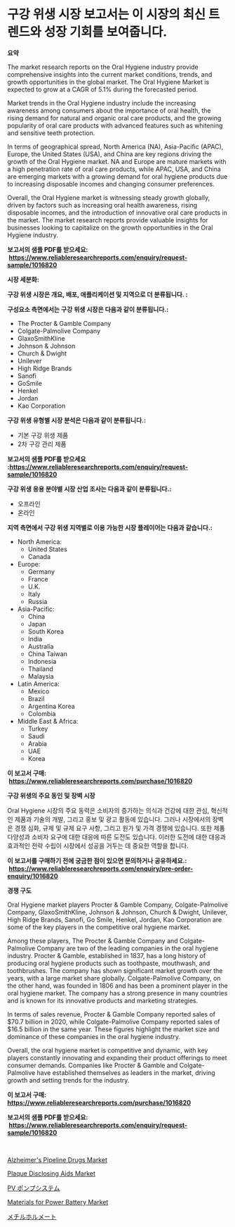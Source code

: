 <p><h1>구강 위생 시장 보고서는 이 시장의 최신 트렌드와 성장 기회를 보여줍니다.</h1></p><p><strong>요약</strong></p>
<p><p>The market research reports on the Oral Hygiene industry provide comprehensive insights into the current market conditions, trends, and growth opportunities in the global market. The Oral Hygiene Market is expected to grow at a CAGR of 5.1% during the forecasted period.</p><p>Market trends in the Oral Hygiene industry include the increasing awareness among consumers about the importance of oral health, the rising demand for natural and organic oral care products, and the growing popularity of oral care products with advanced features such as whitening and sensitive teeth protection.</p><p>In terms of geographical spread, North America (NA), Asia-Pacific (APAC), Europe, the United States (USA), and China are key regions driving the growth of the Oral Hygiene market. NA and Europe are mature markets with a high penetration rate of oral care products, while APAC, USA, and China are emerging markets with a growing demand for oral hygiene products due to increasing disposable incomes and changing consumer preferences.</p><p>Overall, the Oral Hygiene market is witnessing steady growth globally, driven by factors such as increasing oral health awareness, rising disposable incomes, and the introduction of innovative oral care products in the market. The market research reports provide valuable insights for businesses looking to capitalize on the growth opportunities in the Oral Hygiene industry.</p></p>
<p><strong>보고서의 샘플 PDF를 받으세요: &nbsp;<a href="https://www.reliableresearchreports.com/enquiry/request-sample/1016820">https://www.reliableresearchreports.com/enquiry/request-sample/1016820</a></strong></p>
<p><strong>시장 세분화:</strong></p>
<p><strong> 구강 위생 시장은 개요, 배포, 애플리케이션 및 지역으로 더 분류됩니다. :</strong></p>
<p><strong>구성요소 측면에서는 구강 위생 시장은 다음과 같이 분류됩니다.:</strong></p>
<p><ul><li>The Procter & Gamble Company</li><li>Colgate-Palmolive Company</li><li>GlaxoSmithKline</li><li>Johnson & Johnson</li><li>Church & Dwight</li><li>Unilever</li><li>High Ridge Brands</li><li>Sanofi</li><li>GoSmile</li><li>Henkel</li><li>Jordan</li><li>Kao Corporation</li></ul></p>
<p><strong> 구강 위생 유형별 시장 분석은 다음과 같이 분류됩니다.:</strong></p>
<p><ul><li>기본 구강 위생 제품</li><li>2차 구강 관리 제품</li></ul></p>
<p><strong>보고서의 샘플 PDF를 받으세요 :<a href="https://www.reliableresearchreports.com/enquiry/request-sample/1016820">https://www.reliableresearchreports.com/enquiry/request-sample/1016820</a></strong></p>
<p><strong> 구강 위생 응용 분야별 시장 산업 조사는 다음과 같이 분류됩니다.:</strong></p>
<p><ul><li>오프라인</li><li>온라인</li></ul></p>
<p><strong>지역 측면에서 구강 위생 지역별로 이용 가능한 시장 플레이어는 다음과 같습니다.:</strong></p>
<p><ul>
    <li>
        North America:
        <ul>
            <li>United States</li>
            <li>Canada</li>
        </ul>
    </li>
    <li>
        Europe:
        <ul>
            <li>Germany</li>
            <li>France</li>
            <li>U.K.</li>
            <li>Italy</li>
            <li>Russia</li>
        </ul>
    </li>
    <li>
        Asia-Pacific:
        <ul>
            <li>China</li>
            <li>Japan</li>
            <li>South Korea</li>
            <li>India</li>
            <li>Australia</li>
            <li>China Taiwan</li>
            <li>Indonesia</li>
            <li>Thailand</li>
            <li>Malaysia</li>
        </ul>
    </li>
    <li>
        Latin America:
        <ul>
            <li>Mexico</li>
            <li>Brazil</li>
            <li>Argentina Korea</li>
            <li>Colombia</li>
        </ul>
    </li>
    <li>
        Middle East & Africa:
        <ul>
            <li>Turkey</li>
            <li>Saudi</li>
            <li>Arabia</li>
            <li>UAE</li>
            <li>Korea</li>
        </ul>
    </li>
    </ul></p>
<p><strong>이 보고서 구매: &nbsp;<a href="https://www.reliableresearchreports.com/purchase/1016820">https://www.reliableresearchreports.com/purchase/1016820</a></strong></p>
<p><strong>구강 위생의 주요 동인 및 장벽 시장</strong></p>
<p><p>Oral Hygiene 시장의 주요 동력은 소비자의 증가하는 의식과 건강에 대한 관심, 혁신적인 제품과 기술의 개발, 그리고 홍보 및 광고 활동에 있습니다. 그러나 시장에서의 장벽은 경쟁 심화, 규제 및 규제 요구 사항, 그리고 원가 및 가격 경쟁에 있습니다. 또한 제품 다양성과 소비자 요구에 대한 대응에 따른 도전도 있습니다. 이러한 도전에 대한 대응과 효과적인 전략 수립이 시장에서 성공을 거두는 데 중요한 역할을 합니다.</p></p>
<p><strong>이 보고서를 구매하기 전에 궁금한 점이 있으면 문의하거나 공유하세요.: &nbsp;<a href="https://www.reliableresearchreports.com/enquiry/pre-order-enquiry/1016820">https://www.reliableresearchreports.com/enquiry/pre-order-enquiry/1016820</a></strong></p>
<p><strong>경쟁 구도</strong></p>
<p><p>Oral Hygiene market players Procter & Gamble Company, Colgate-Palmolive Company, GlaxoSmithKline, Johnson & Johnson, Church & Dwight, Unilever, High Ridge Brands, Sanofi, Go Smile, Henkel, Jordan, Kao Corporation are some of the key players in the competitive oral hygiene market. </p><p>Among these players, The Procter & Gamble Company and Colgate-Palmolive Company are two of the leading companies in the oral hygiene industry. Procter & Gamble, established in 1837, has a long history of producing oral hygiene products such as toothpaste, mouthwash, and toothbrushes. The company has shown significant market growth over the years, with a large market share globally. Colgate-Palmolive Company, on the other hand, was founded in 1806 and has been a prominent player in the oral hygiene market. The company has a strong presence in many countries and is known for its innovative products and marketing strategies.</p><p>In terms of sales revenue, Procter & Gamble Company reported sales of $70.7 billion in 2020, while Colgate-Palmolive Company reported sales of $16.5 billion in the same year. These figures highlight the market size and dominance of these companies in the oral hygiene industry.</p><p>Overall, the oral hygiene market is competitive and dynamic, with key players constantly innovating and expanding their product offerings to meet consumer demands. Companies like Procter & Gamble and Colgate-Palmolive have established themselves as leaders in the market, driving growth and setting trends for the industry.</p></p>
<p><strong>이 보고서 구매: &nbsp; <a href="https://www.reliableresearchreports.com/purchase/1016820">https://www.reliableresearchreports.com/purchase/1016820</a></strong></p>
<p><strong>보고서의 샘플 PDF를 받으세요: &nbsp;<a href="https://www.reliableresearchreports.com/enquiry/request-sample/1016820">https://www.reliableresearchreports.com/enquiry/request-sample/1016820</a></strong><strong></strong></p>
<p>&nbsp;</p>
<p><p><a href="https://issuu.com/reportprime-2/docs/alzheimers-pipeline-drugs-market-size-2030.pptx">Alzheimer's Pipeline Drugs Market</a></p><p><a href="https://natural-crush-b99.notion.site/Plaque-Disclosing-Aids-Market-Size-and-Growth-Market-Segmentation-Regional-and-Country-Breakdowns--6e9985dd850a475cb39d0dff6af37737">Plaque Disclosing Aids Market</a></p><p><a href="https://medium.com/@briaabshire64/pv%E3%83%9D%E3%83%B3%E3%83%94%E3%83%B3%E3%82%B0%E3%82%B7%E3%82%B9%E3%83%86%E3%83%A0%E5%B8%82%E5%A0%B4%E8%A6%8F%E6%A8%A1%E3%81%AF-%E3%82%B0%E3%83%AD%E3%83%BC%E3%83%90%E3%83%AB%E7%94%A3%E6%A5%AD%E3%81%AB%E3%81%8A%E3%81%91%E3%82%8B%E6%9C%80%E9%81%A9%E3%81%AA%E3%83%9E%E3%83%BC%E3%82%B1%E3%83%86%E3%82%A3%E3%83%B3%E3%82%B0%E3%83%81%E3%83%A3%E3%83%8D%E3%83%AB%E3%82%92%E6%98%8E%E3%82%89%E3%81%8B%E3%81%AB%E3%81%97%E3%81%BE%E3%81%99-ffa76b0df765">PV ポンプシステム</a></p><p><a href="https://view.publitas.com/reportprime-1/insights-into-materials-for-power-battery-market-size-analysing-market-share-trends-and-growth-from-2023-to-2030/">Materials for Power Battery Market</a></p><p><a href="https://github.com/zekaoe592392/Market-Research-Report-List-1/blob/main/3762616191007.md">メチルホルメート</a></p></p>